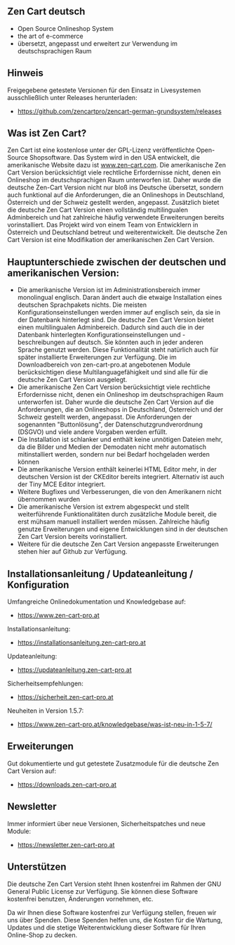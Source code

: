 ## Zen Cart deutsch

* Open Source Onlineshop System
* the art of e-commerce
* übersetzt, angepasst und erweitert zur Verwendung im deutschsprachigen Raum

## Hinweis

Freigegebene getestete Versionen für den Einsatz in Livesystemen ausschließlich unter Releases herunterladen:
* https://github.com/zencartpro/zencart-german-grundsystem/releases

## Was ist Zen Cart?

Zen Cart ist eine kostenlose unter der GPL-Lizenz veröffentlichte Open-Source Shopsoftware. Das System wird in den USA entwickelt, die amerikanische Website dazu ist www.zen-cart.com.
Die amerikanische Zen Cart Version berücksichtigt viele rechtliche Erfordernisse nicht, denen ein Onlineshop im deutschsprachigen Raum unterworfen ist. 
Daher wurde die deutsche Zen-Cart Version nicht nur bloß ins Deutsche übersetzt, sondern auch funktional auf die Anforderungen, die an Onlineshops in Deutschland, Österreich und der Schweiz gestellt werden, angepasst. Zusätzlich bietet die deutsche Zen Cart Version einen vollständig multilingualen Adminbereich und hat zahlreiche häufig verwendete Erweiterungen bereits vorinstalliert.
Das Projekt wird von einem Team von Entwicklern in Österreich und Deutschland betreut und weiterentwickelt.
Die deutsche Zen Cart Version ist eine Modifikation der amerikanischen Zen Cart Version.

## Hauptunterschiede zwischen der deutschen und amerikanischen Version:

* Die amerikanische Version ist im Administrationsbereich immer monolingual englisch. Daran ändert auch die etwaige Installation eines deutschen Sprachpakets nichts. Die meisten Konfigurationseinstellungen werden immer auf englisch sein, da sie in der Datenbank hinterlegt sind. Die deutsche Zen Cart Version bietet einen multilingualen Adminbereich. Dadurch sind auch die in der Datenbank hinterlegten Konfigurationseinstellungen und -beschreibungen auf deutsch. Sie könnten auch in jeder anderen Sprache genutzt werden. Diese Funktionalität steht natürlich auch für später installierte Erweiterungen zur Verfügung. Die im Downloadbereich von zen-cart-pro.at angebotenen Module berücksichtigen diese Multilanguagefähigkeit und sind alle für die deutsche Zen Cart Version ausgelegt.
* Die amerikanische Zen Cart Version berücksichtigt viele rechtliche Erfordernisse nicht, denen ein Onlineshop im deutschsprachigen Raum unterworfen ist. Daher wurde die deutsche Zen Cart Version auf die Anforderungen, die an Onlineshops in Deutschland, Österreich und der Schweiz gestellt werden, angepasst. Die Anforderungen der sogenannten "Buttonlösung", der Datenschutzgrundverordnung (DSGVO) und viele andere Vorgaben werden erfüllt.
* Die Installation ist schlanker und enthält keine unnötigen Dateien mehr, da die Bilder und Medien der Demodaten nicht mehr automatisch mitinstalliert werden, sondern nur bei Bedarf hochgeladen werden können
* Die amerikanische Version enthält keinerlei HTML Editor mehr, in der deutschen Version ist der CKEditor bereits integriert. Alternativ ist auch der Tiny MCE Editor integriert.
* Weitere Bugfixes und Verbesserungen, die von den Amerikanern nicht übernommen wurden
* Die amerikanische Version ist extrem abgespeckt und stellt weiterführende Funktionalitäten durch zusätzliche Module bereit, die erst mühsam manuell installiert werden müssen. Zahlreiche häufig genutze Erweiterungen und eigene Entwicklungen sind in der deutschen Zen Cart Version bereits vorinstalliert.
* Weitere für die deutsche Zen Cart Version angepasste Erweiterungen stehen hier auf Github zur Verfügung.

## Installationsanleitung / Updateanleitung / Konfiguration

Umfangreiche Onlinedokumentation und Knowledgebase auf:
* https://www.zen-cart-pro.at

Installationsanleitung:
* https://installationsanleitung.zen-cart-pro.at

Updateanleitung:
* https://updateanleitung.zen-cart-pro.at

Sicherheitsempfehlungen:
* https://sicherheit.zen-cart-pro.at

Neuheiten in Version 1.5.7:
* https://www.zen-cart-pro.at/knowledgebase/was-ist-neu-in-1-5-7/

## Erweiterungen

Gut dokumentierte und gut getestete Zusatzmodule für die deutsche Zen Cart Version auf:
* https://downloads.zen-cart-pro.at

## Newsletter

Immer informiert über neue Versionen, Sicherheitspatches und neue Module:
* https://newsletter.zen-cart-pro.at

## Unterstützen

Die deutsche Zen Cart Version steht Ihnen kostenfrei im Rahmen der GNU General Public License zur Verfügung.
Sie können diese Software kostenfrei benutzen, Änderungen vornehmen, etc.

Da wir Ihnen diese Software kostenfrei zur Verfügung stellen, freuen wir uns über Spenden.
Diese Spenden helfen uns, die Kosten für die Wartung, Updates und die stetige Weiterentwicklung dieser Software für Ihren Online-Shop zu decken.
